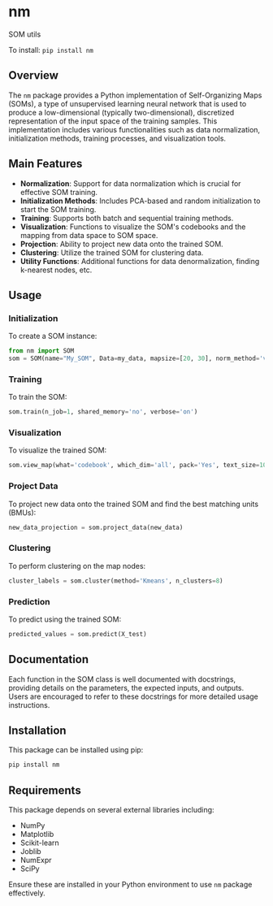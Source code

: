 # nm
SOM utils

To install:	```pip install nm```

## Overview
The `nm` package provides a Python implementation of Self-Organizing Maps (SOMs), a type of unsupervised learning neural network that is used to produce a low-dimensional (typically two-dimensional), discretized representation of the input space of the training samples. This implementation includes various functionalities such as data normalization, initialization methods, training processes, and visualization tools.

## Main Features
- **Normalization**: Support for data normalization which is crucial for effective SOM training.
- **Initialization Methods**: Includes PCA-based and random initialization to start the SOM training.
- **Training**: Supports both batch and sequential training methods.
- **Visualization**: Functions to visualize the SOM's codebooks and the mapping from data space to SOM space.
- **Projection**: Ability to project new data onto the trained SOM.
- **Clustering**: Utilize the trained SOM for clustering data.
- **Utility Functions**: Additional functions for data denormalization, finding k-nearest nodes, etc.

## Usage

### Initialization
To create a SOM instance:
```python
from nm import SOM
som = SOM(name="My_SOM", Data=my_data, mapsize=[20, 30], norm_method='var', initmethod='pca', neigh='Gaussian')
```

### Training
To train the SOM:
```python
som.train(n_job=1, shared_memory='no', verbose='on')
```

### Visualization
To visualize the trained SOM:
```python
som.view_map(what='codebook', which_dim='all', pack='Yes', text_size=10, save='No', grid='Yes', text='Yes')
```

### Project Data
To project new data onto the trained SOM and find the best matching units (BMUs):
```python
new_data_projection = som.project_data(new_data)
```

### Clustering
To perform clustering on the map nodes:
```python
cluster_labels = som.cluster(method='Kmeans', n_clusters=8)
```

### Prediction
To predict using the trained SOM:
```python
predicted_values = som.predict(X_test)
```

## Documentation
Each function in the SOM class is well documented with docstrings, providing details on the parameters, the expected inputs, and outputs. Users are encouraged to refer to these docstrings for more detailed usage instructions.

## Installation
This package can be installed using pip:
```bash
pip install nm
```

## Requirements
This package depends on several external libraries including:
- NumPy
- Matplotlib
- Scikit-learn
- Joblib
- NumExpr
- SciPy

Ensure these are installed in your Python environment to use `nm` package effectively.